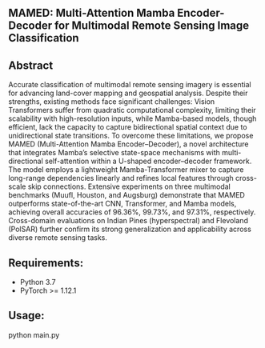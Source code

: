 ## MAMED: Multi-Attention Mamba Encoder-Decoder for Multimodal Remote Sensing Image Classification

## Abstract

Accurate classification of multimodal remote sensing imagery is essential for advancing land-cover mapping and geospatial analysis. Despite their strengths, existing methods face significant challenges: Vision Transformers suffer from quadratic computational complexity, limiting their scalability with high-resolution inputs, while Mamba-based models, though efficient, lack the capacity to capture bidirectional spatial context due to unidirectional state transitions. To overcome these limitations, we propose MAMED (Multi-Attention Mamba Encoder–Decoder), a novel architecture that integrates Mamba’s selective state-space mechanisms with multi-directional self-attention within a U-shaped encoder–decoder framework. The model employs a lightweight Mamba-Transformer mixer to capture long-range dependencies linearly and refines local features through cross-scale skip connections. Extensive experiments on three multimodal benchmarks (Muufl, Houston, and Augsburg) demonstrate that MAMED outperforms state-of-the-art CNN, Transformer, and Mamba models, achieving overall accuracies of 96.36%, 99.73%, and 97.31%, respectively. Cross-domain evaluations on Indian Pines (hyperspectral) and Flevoland (PolSAR) further confirm its strong generalization and applicability across diverse remote sensing tasks.  

## Requirements:

- Python 3.7
- PyTorch >= 1.12.1

## Usage:

python main.py

